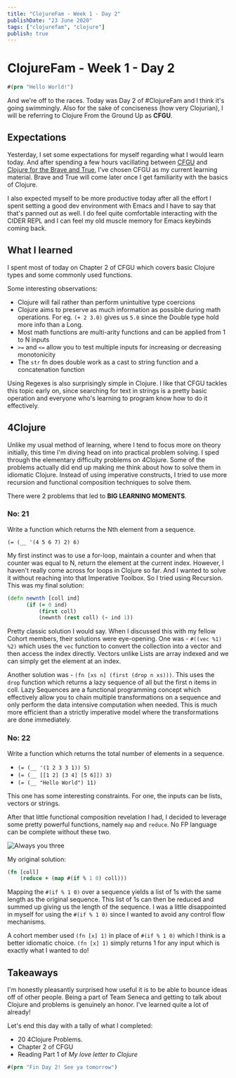 ```yaml
---
title: "ClojureFam - Week 1 - Day 2"
publishDate: "23 June 2020"
tags: ["clojurefam", "clojure"]
publish: true
---
```


# ClojureFam - Week 1 - Day 2

```clojure
#(prn "Hello World!")
```

And we're off to the races. Today was Day 2 of #ClojureFam and I think it's going swimmingly.
Also for the sake of conciseness (how very Clojurian), I will be referring to Clojure From the Ground Up as **CFGU**.

## Expectations

Yesterday, I set some expectations for myself regarding what I would learn today. And after spending a few hours vacillating between
[CFGU](https://aphyr.com/posts/301-clojure-from-the-ground-up-welcome) and [Clojure for the Brave and True](https://braveclojure.com),
I've chosen CFGU as my current learning material. Brave and True will come later once I get familiarity with the basics of Clojure.

I also expected myself to be more productive today after all the effort I spent setting a good dev environment with Emacs and I have to say that
that's panned out as well.
I do feel quite comfortable interacting with the CIDER REPL and I can feel my old muscle memory for Emacs keybinds coming back.

## What I learned

I spent most of today on Chapter 2 of CFGU which covers basic Clojure types and some commonly used functions.

Some interesting observations:

* Clojure will fail rather than perform unintuitive type coercions
* Clojure aims to preserve as much information as possible during math operations. For eg. `(+ 2 3.0)` gives us `5.0` since the Double type hold more info than a Long.
* Most math functions are multi-arity functions and can be applied from 1 to N inputs
* `>=` and `<=` allow you to test multiple inputs for increasing or decreasing monotonicity
* The `str` fn does double work as a cast to string function and a concatenation function

Using Regexes is also surprisingly simple in Clojure. I like that CFGU tackles this topic early on, since searching for text in strings is a pretty
basic operation and everyone who's learning to program know how to do it effectively.

## 4Clojure

Unlike my usual method of learning, where I tend to focus more on theory initially, this time I'm diving head on into practical problem solving.
I sped through the elementary difficulty problems on 4Clojure. Some of the problems actually did end up making me think about how to solve them
in idiomatic Clojure. Instead of using imperative constructs, I tried to use more recursion and functional composition techniques to solve them.

There were 2 problems that led to **BIG LEARNING MOMENTS**.

### No: 21

Write a function which returns the Nth element from a sequence.

`(= (__ '(4 5 6 7) 2) 6)`

My first instinct was to use a for-loop, maintain a counter and when that counter was equal to N, return the element at the current index.
However, I haven't really come across for loops in Clojure so far. And I wanted to solve it without reaching into that Imperative Toolbox.
So I tried using Recursion. This was my final solution:

```clojure
(defn newnth [coll ind]
      (if (= 0 ind)
          (first coll)
          (newnth (rest coll) (- ind 1))
```

Pretty classic solution I would say. When I discussed this with my fellow Cohort members, their solutions were eye-opening.
One was - `#((vec %1) %2)` which uses the `vec` function to convert the collection into a vector and then access the index directly.
Vectors unlike Lists are array indexed and we can simply get the element at an index.

Another solution was - `(fn [xs n] (first (drop n xs)))`. This uses the `drop` function which returns a lazy sequence of all but the first n items in coll.
Lazy Sequences are a functional programming concept which effectively allow you to chain multiple transformations on a sequence and only perform
the data intensive computation when needed. This is much more efficient than a strictly imperative model where the transformations are done immediately.

### No: 22

Write a function which returns the total number of elements in a sequence.

* `(= (__ '(1 2 3 3 1)) 5)`
* `(= (__ [[1 2] [3 4] [5 6]]) 3)`
* `(= (__ "Hello World") 11)`

This one has some interesting constraints. For one, the inputs can be lists, vectors or strings.

After that little functional composition revelation I had, I decided to leverage some pretty powerful functions, namely `map` and `reduce`.
No FP language can be complete without these two.

![Always you three](assets/always-you-three.png)

My original solution:

```clojure
(fn [coll]
    (reduce + (map #(if % 1 0) coll)))
```

Mapping the `#(if % 1 0)` over a sequence yields a list of 1s with the same length as the original sequence. This list of 1s can then be reduced and summed up
giving us the length of the sequence. I was a little disappointed in myself for using the `#(if % 1 0)` since I wanted to avoid any control flow mechanisms.

A cohort member used `(fn [x] 1)` in place of `#(if % 1 0)` which I think is a better idiomatic choice. `(fn [x] 1)` simply returns 1 for any input which is
exactly what I wanted to do!

## Takeaways

I'm honestly pleasantly surprised how useful it is to be able to bounce ideas off of other people. Being a part of Team Seneca and getting to talk about Clojure
and problems is genuinely an honor. I've learned quite a lot of already!

Let's end this day with a tally of what I completed:

* 20 4Clojure Problems.
* Chapter 2 of CFGU
* Reading Part 1 of *My love letter to Clojure*

```clojure
#(prn "Fin Day 2! See ya tomorrow")
```
